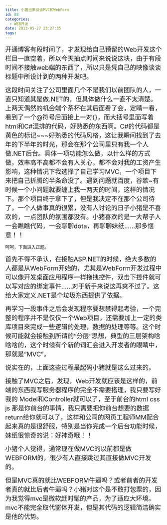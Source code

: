 ```yaml
---
title: 小猪也来谈谈MVC和WebForm
id: 88
categories:
  - WEB开发
date: 2013-05-27 23:27:35
tags:
---
```


<span style="font-size:20px;">开通博客有段时间了，才发现给自己预留的Web开发这个栏目一直空着，所以今天抽点时间来说说这块，由于有段时间不接触web端的东西了，所以只是凭自己的映像谈谈标题中所设计到的两种开发吧。</span>

<span style="font-size:20px;">这段时间关注了公司里面几个不是我们以前团队的人，一直只知道其是做.NET的，但具体做什么一直不太清楚。上两天偶然的机会端个茶杯在其后面看了会，定睛一看，看到了一个@符号后面接上一对{}，而大括号里面写着html和C#混排的代码，好熟悉的东西啊。C#的代码都是黄色的标记~~~好熟悉的代码风格，这让我瞬间找到了去年的下半年的时光，那会在那个公司里只有我一个人做.NET后台。具体一项功能怎么做，以什么样的方式做，效率高不高都不会有人关心，都不会对我的工资产生影响，这种情况下我选择了自己学习MVC，一个项目下来把自己折腾的半条命没了。遇到问题就百度，谷歌~有时候一个小问题就要缠上我一两天的时间，这样的情况下。那个项目终于拿下了，但是我决定不在那个公司待了，一个人做事真的很累，没有人讨论的日子小猪是不喜欢的，一点团队的氛围都没有。小猪喜欢的是一大帮子人一会瞧瞧代码，一会聊聊dota，再聊聊妹纸……那多惬意！！
</span>

呵呵，下面进入正题。

<span style="font-size:20px;">首先不得不承认，在接触ASP.NET的时候，绝大多数的人都是从WebForm开始的，尤其是WebForm开发过程中可以像开发桌面应用程序一样拖拽控件，双击下控件就可以写对应的绑定事件……对于新手来说这再爽不过了。这给大家定义.NET是个垃圾东西提供了依据。</span>

<span style="font-size:20px;">再学习一段事件之后会发现程序要想禁得起考验，一个完整的程序并不是仅仅一个Web项目，还需要加上一定的类库项目来完成一些逻辑的处理，数据的处理等等。这个时候可能就会接触到所谓的“分层”思想，典型的三层架构啥啥啥的，这个时候有个新的词汇会进入开发者的眼睛中，那就是“MVC”。</span>

<span style="font-size:20px;">说实在的，上面这些过程最起码小猪就是这么过来的。</span>

<span style="font-size:20px;">接触了MVC之后，发现，Web开发就应该是这样的，前端的东西我写服务器程序的完全不需要搭理，我只要写好我的 Model和Controller就可以了，至于前台的html css js 那是你前台的事情，我只需要把你前台想要的数据return给你就可以了，这样和公司的网页工程师MM配合起来真的是很舒服，特别是当你完成一个后台功能时候，妹纸很惊奇的说：好神奇哦！！</span>

<span style="font-size:20px;">小猪个人觉得，通常现在做MVC的以前都是做WEBFORM的，很少有人直接跳过其直接做MVC开发的。</span>

<span style="font-size:20px;">但是MVC真的就比WEBFORM牛逼吗？或者前者的开发者真的就比后者牛逼吗？小猪对这个是不敢打包票的，因为我觉得mvc是微软赶时髦的产品，为了适应大环境。mvc不能完全取代窗体开发，但是其代码的逻辑简洁确实是他的优势。</span>